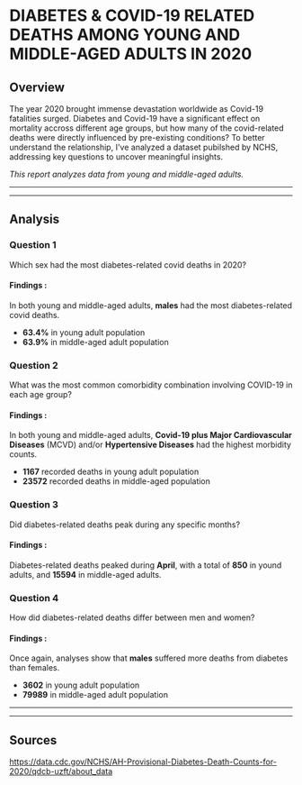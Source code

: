 # **DIABETES & COVID-19 RELATED DEATHS AMONG YOUNG AND MIDDLE-AGED ADULTS IN 2020**

## Overview  
The year 2020 brought immense devastation worldwide as Covid-19 fatalities surged. Diabetes and Covid-19 have a significant effect on mortality accross different age groups, but  how many of the covid-related deaths were directly influenced by pre-existing conditions? To better understand the relationship, I've analyzed a dataset pubilshed by NCHS, addressing key questions to uncover meaningful insights. 

*This report analyzes data from young and middle-aged adults.*

---
---
## Analysis
### Question 1
Which sex had the most diabetes-related covid deaths in 2020?
#### Findings : 
In both young and middle-aged adults, **males** had the most diabetes-related covid deaths.
* **63.4%** in young adult population 
* **63.9%** in middle-aged adult population 

### Question 2
What was the most common comorbidity combination involving COVID-19 in each age group?
#### Findings : 
In both young and middle-aged adults, **Covid-19 plus Major Cardiovascular Diseases** (MCVD) and/or **Hypertensive Diseases** had the highest morbidity counts.
* **1167** recorded deaths in young adult population 
* **23572** recorded deaths in middle-aged population

### Question 3
Did diabetes-related deaths peak during any specific months?
#### Findings : 
Diabetes-related deaths peaked during **April**, with a total of **850** in yound adults, and **15594** in middle-aged adults.

### Question 4
How did diabetes-related deaths differ between men and women?
#### Findings : 
Once again, analyses show that **males** suffered more deaths from diabetes than females. 
* **3602** in young adult population 
* **79989** in middle-aged adult population 

---
---

## Sources
 https://data.cdc.gov/NCHS/AH-Provisional-Diabetes-Death-Counts-for-2020/qdcb-uzft/about_data